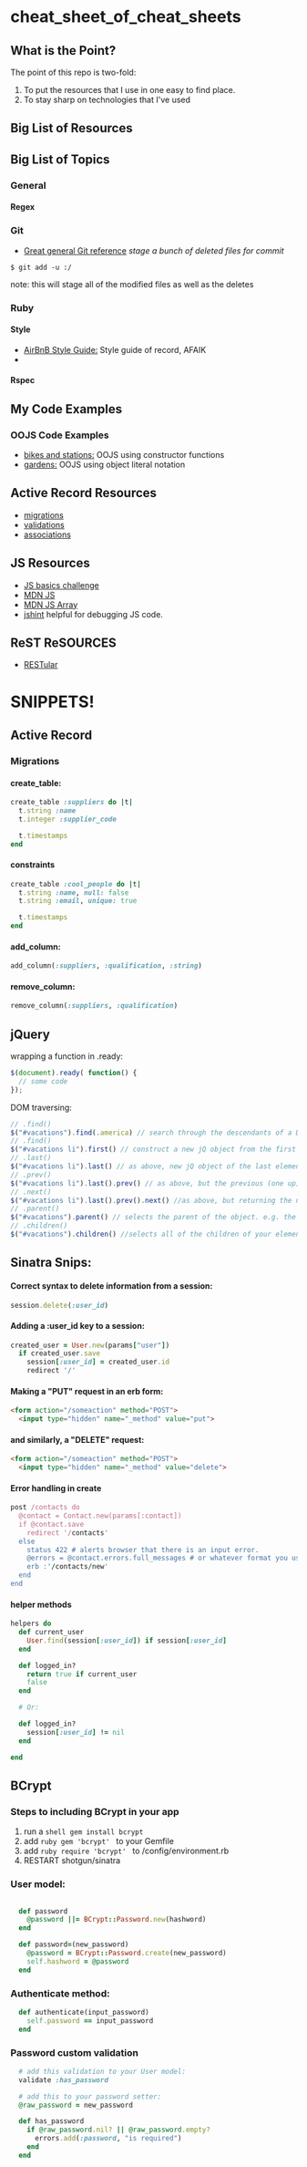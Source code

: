 # cheat_sheet_of_cheat_sheets

## What is the Point?
The point of this repo is two-fold:
1. To put the resources that I use in one easy to find place.
2. To stay sharp on technologies that I've used

## Big List of Resources

## Big List of Topics


### General

#### Regex

### Git
- [Great general Git reference](https://github.com/ArslanBilal/Git-Cheat-Sheet)
_stage a bunch of deleted files for commit_
```shell
$ git add -u :/

```
note: this will stage all of the modified files as well as the deletes
### Ruby

#### Style
- [AirBnB Style Guide:](https://github.com/airbnb/ruby) Style guide of record, AFAIK
-

#### Rspec


## My Code Examples

### OOJS Code Examples
- [bikes and stations:](https://github.com/chi-fiery-skippers-2017/oojs-bikes-and-stations-challenge/tree/solo-markfranciose) OOJS using constructor functions
- [gardens:](https://github.com/chi-fiery-skippers-2017/oojs-garden-challenge/blob/pair-markfranciose%2Crrpatel25/src/garden.js) OOJS using object literal notation

## Active Record Resources
- [migrations](http://guides.rubyonrails.org/active_record_migrations.html)
- [validations](http://guides.rubyonrails.org/active_record_validations.html)
- [associations](http://guides.rubyonrails.org/association_basics.html)

## JS Resources
- [JS basics challenge](https://github.com/chi-fiery-skippers-2017/javascript-from-ruby-challenge)
- [MDN JS](https://developer.mozilla.org/en-US/docs/Web/JavaScript)
- [MDN JS Array](https://developer.mozilla.org/en-US/docs/Web/JavaScript/Reference/Global_Objects/Array)
- [jshint](http://jshint.com/) helpful for debugging JS code.

## ReST ReSOURCES

- [RESTular](http://www.restular.com/)

# SNIPPETS!

## Active Record

### Migrations

#### create_table:
```ruby
create_table :suppliers do |t|
  t.string :name
  t.integer :supplier_code

  t.timestamps
end
```

#### constraints
```ruby
create_table :cool_people do |t|
  t.string :name, null: false
  t.string :email, unique: true

  t.timestamps
end
```

#### add_column:
```ruby
add_column(:suppliers, :qualification, :string)
```

#### remove_column:
```ruby
remove_column(:suppliers, :qualification)
```


## jQuery

wrapping a function in .ready:
```js
$(document).ready( function() {
  // some code
});
```

DOM traversing:
```js
// .find()
$("#vacations").find(.america) // search through the descendants of a DOM element.
// .find()
$("#vacations li").first() // construct a new jQ object from the first element in a set.
// .last()
$("#vacations li").last() // as above, new jQ object of the last element of set
// .prev()
$("#vacations li").last().prev() // as above, but the previous (one up) element of the selection. Chained in this case.
// .next()
$("#vacations li").last().prev().next() //as above, but returning the next (one down) element. Which was our original element.
// .parent()
$("#vacations").parent() // selects the parent of the object. e.g. the tag under which that tag is nested
// .children()
$("#vacations").children() //selects all of the children of your element. Selects all children of those children as well
```

## Sinatra Snips:

#### Correct syntax to delete information from a session:
```ruby
session.delete(:user_id)
```

#### Adding a :user_id key to a session:
```ruby
created_user = User.new(params["user"])
  if created_user.save
    session[:user_id] = created_user.id
    redirect '/'
```

#### Making a "PUT" request in an erb form:
```html
<form action="/someaction" method="POST">
  <input type="hidden" name="_method" value="put">
```
#### and similarly, a "DELETE" request:
```html
<form action="/someaction" method="POST">
  <input type="hidden" name="_method" value="delete">
```
#### Error handling in create

```ruby
post /contacts do
  @contact = Contact.new(params[:contact])
  if @contact.save
    redirect '/contacts'
  else
    status 422 # alerts browser that there is an input error.
    @errors = @contact.errors.full_messages # or whatever format you use in your views to show errors
    erb :'/contacts/new'
  end
end
```

#### helper methods
```ruby
helpers do
  def current_user
    User.find(session[:user_id]) if session[:user_id]
  end

  def logged_in?
    return true if current_user
    false
  end

  # Or:

  def logged_in?
    session[:user_id] != nil
  end

end
```


## BCrypt

### Steps to including BCrypt in your app
1. run a ```shell gem install bcrypt ```
2. add ```ruby gem 'bcrypt' ``` to your Gemfile
3. add ```ruby require 'bcrypt' ``` to /config/environment.rb
4. RESTART shotgun/sinatra

### User model:
```ruby

  def password
    @password ||= BCrypt::Password.new(hashword)
  end

  def password=(new_password)
    @password = BCrypt::Password.create(new_password)
    self.hashword = @password
  end

```

### Authenticate method:
```ruby
  def authenticate(input_password)
  	self.password == input_password
  end
```

### Password custom validation
```ruby
  # add this validation to your User model:
  validate :has_password

  # add this to your password setter:
  @raw_password = new_password

  def has_password
    if @raw_password.nil? || @raw_password.empty?
      errors.add(:password, "is required")
    end
  end
```

